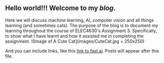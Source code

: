 ## Hello world!!! Welcome to my *blog*.
Here we will discuss machine learning, AI, computer vision and all things learning (and sometimes cats).
The purpose of the blog is to document my learning throughout the course of ELEC4630's Assignment 3. Specifically, to show what I have learnt and how it assisted me in completing the assignment. 
![Image of A Cute Cat](images/CuteCat.jpg = 250x250)



And you can include links, like this [link to fast.ai](https://www.fast.ai). Posts will appear after this file. 
